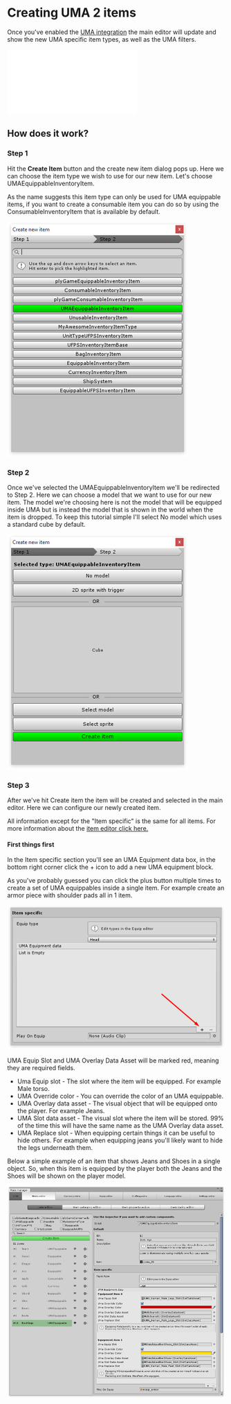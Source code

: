 # Creating UMA 2 items

Once you've enabled the  [UMA integration](GettingStarted.md) the main editor will update and show the new UMA specific item types, as well as the UMA filters.

![](Assets/ItemFilter.md)

## How does it work?

### Step 1

Hit the  **Create Item**  button and the create new item dialog pops up. Here we can choose the item type we wish to use for our new item. Let's choose UMAEquippableInventoryItem.

As the name suggests this item type can only be used for UMA equippable items, if you want to create a consumable item you can do so by using the ConsumableInventoryItem that is available by default.

![](Assets/Step1.png)

### Step 2

Once we've selected the UMAEquippableInventoryItem we'll be redirected to Step 2. Here we can choose a model that we want to use for our new item. The model we're choosing here is not the model that will be equipped inside UMA but is instead the model that is shown in the world when the item is dropped. To keep this tutorial simple I'll select No model which uses a standard cube by default.

![](Assets/Step2.png)

### Step 3

After we've hit Create item the item will be created and selected in the main editor. Here we can configure our newly created item.

All information except for the "Item specific" is the same for all items. For more information about the  [item editor click here.](http://devdog.nl/documentation/main-editor-2/)

#### First things first

In the Item specific section you'll see an UMA Equipment data box, in the bottom right corner click the + icon to add a new UMA equipment block.

As you've probably guessed you can click the plus button multiple times to create a set of UMA equippables inside a single item. For example create an armor piece with shoulder pads all in 1 item.

![](Assets/Step3.png)

UMA Equip Slot and UMA Overlay Data Asset will be marked red, meaning they are required fields.

-   Uma Equip slot - The slot where the item will be equipped. For example Male torso.
-   UMA Override color - You can override the color of an UMA equippable.
-   UMA Overlay data asset - The visual object that will be equipped onto the player. For example Jeans.
-   UMA Slot data asset - The visual slot where the item will be stored. 99% of the time this will have the same name as the UMA Overlay data asset.
-   UMA Replace slot - When equipping certain things it can be useful to hide others. For example when equipping jeans you'll likely want to hide the legs underneath them.

Below a simple example of an item that shows Jeans and Shoes in a single object. So, when this item is equipped by the player both the Jeans and the Shoes will be shown on the player model.

![](Assets/Step4.png)
